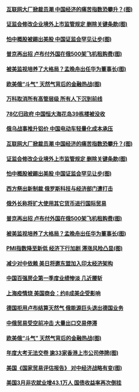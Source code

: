 #### [互联网大厂掀裁员潮 中国经济的痛苦指数恐攀升？(图)](../pages/p5/1002431.md) 
#### [证监会修改企业境外上市监管规定 删除关键条款(图)](../pages/p5/1002409.md) 
#### [怕中概股被踢出美股 中国证监会罕见让步(图)](../pages/p5/1002336.md) 
#### [普京再出招 卢布付外国在俄500架飞机租购费(图)](../pages/p5/1002329.md) 
#### [被美监视培养了大格局？孟晚舟出任华为董事长(图)](../pages/p5/1002325.md) 
#### [欧美俄“斗气” 天然气背后的金融热战(图)](../pages/p5/1002275.md) 
#### [万科取消所有高管层级 所有人下沉到前线](../pages/p5/1002443.md) 
#### [78亿归政府 中国恒大海花岛39栋楼被没收](../pages/p5/1002441.md) 
#### [俄乌战事推升铝价 中国电动车轻量化成本承压](../pages/p5/1002435.md) 
#### [互联网大厂掀裁员潮 中国经济的痛苦指数恐攀升？(图)](../pages/p5/1002431.md) 
#### [证监会修改企业境外上市监管规定 删除关键条款(图)](../pages/p5/1002409.md) 
#### [怕中概股被踢出美股 中国证监会罕见让步(图)](../pages/p5/1002336.md) 
#### [西方祭出新制裁 俄罗斯科技与经济部门遭打击](../pages/p5/1002338.md) 
#### [俄外长称将扩大使用其它货币进行国际贸易](../pages/p5/1002337.md) 
#### [普京再出招 卢布付外国在俄500架飞机租购费(图)](../pages/p5/1002329.md) 
#### [被美监视培养了大格局？孟晚舟出任华为董事长(图)](../pages/p5/1002325.md) 
#### [PMI指数降至新低 经济下行加剧 滞涨风险凸显(图)](../pages/p5/1002280.md) 
#### [减少对中依赖 美日将邀东盟加入印太经济架构](../pages/p5/1002299.md) 
#### [中国百强房企第一季度业绩惨淡 几近腰斩](../pages/p5/1002297.md) 
#### [上海疫情烧 美国商会：约8成美企受影响](../pages/p5/1002296.md) 
#### [德国拒用卢布结算天然气 俄能源巨头退出德国业务](../pages/p5/1002295.md) 
#### [中俄贸易受空前冲击 大量出口交易停滞](../pages/p5/1002292.md) 
#### [欧美俄“斗气” 天然气背后的金融热战(图)](../pages/p5/1002275.md) 
#### [年度大考无法交卷 逾33家香港上市公司停牌(图)](../pages/p5/1002260.md) 
#### [美国《国家贸易评估报告》 对中经济战略有变(图)](../pages/p5/1002254.md) 
#### [美国3月非农就业增43.1万人 国债收益率再次倒挂](../pages/p5/1002252.md) 
